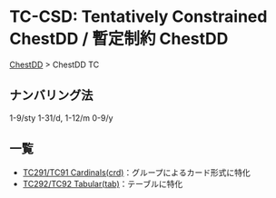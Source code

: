 # TC-CSD: Tentatively Constrained ChestDD / 暫定制約 ChestDD

[ChestDD](./../../README.md) > ChestDD TC

## ナンバリング法

1-9/sty 1-31/d, 1-12/m 0-9/y

## 一覧

- [TC291/TC91 Cardinals(crd)](./crd.291/spec.md)：グループによるカード形式に特化
- [TC292/TC92 Tabular(tab)](./tab.292/spec.md)：テーブルに特化
